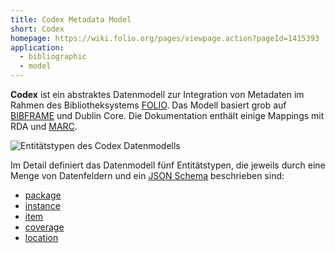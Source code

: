 ```yaml
---
title: Codex Metadata Model
short: Codex
homepage: https://wiki.folio.org/pages/viewpage.action?pageId=1415393
application:
  - bibliographic
  - model
---
```


**Codex** ist ein abstraktes Datenmodell zur Integration von Metadaten
im Rahmen des Bibliotheksystems [FOLIO](https://www.folio.org/). 
Das Modell basiert grob auf [BIBFRAME](bibframe) und Dublin Core. Die
Dokumentation enthält einige Mappings mit RDA und [MARC](marc).

![Entitätstypen des Codex Datenmodells](https://wiki.folio.org/download/attachments/1415393/Codex%20Metadata%20Model%202017-07-07.png?version=1&modificationDate=1503009830000&api=v2)

Im Detail definiert das Datenmodell fünf Entitätstypen, die jeweils durch eine Menge von Datenfeldern und ein [JSON Schema](schema/json-schema) beschrieben sind:

* [package](codex/package)
* [instance](codex/instance)
* [item](codex/item)
* [coverage](codex/coverage)
* [location](codex/location)

